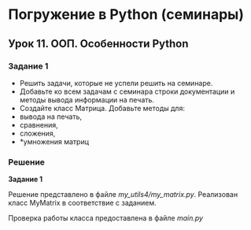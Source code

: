 # Погружение в Python (семинары)
## Урок 11. ООП. Особенности Python

### Задание 1
- Решить задачи, которые не успели решить на семинаре.
- Добавьте ко всем задачам с семинара строки документации и методы вывода 
информации на печать.
- Создайте класс Матрица. Добавьте методы для:
- вывода на печать, 
- сравнения, 
- сложения, 
- *умножения матриц


### Решение
**Задание 1**

Решение представлено в файле *my_utils4/my_matrix.py*. 
Реализован класс MyMatrix в соответствие с заданием.

Проверка работы класса предоставлена в файле *main.py*
